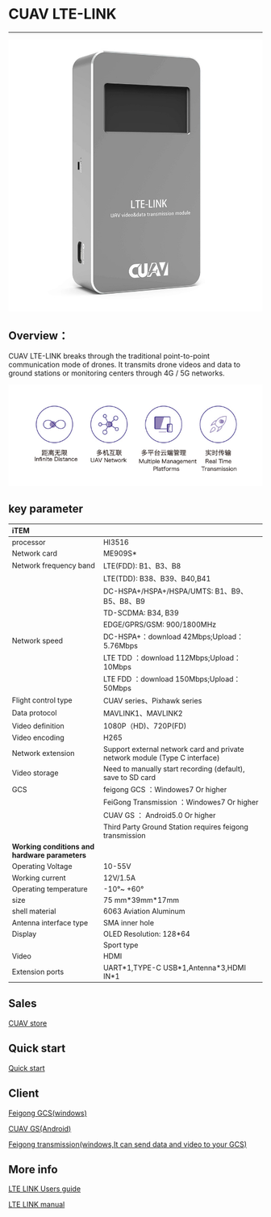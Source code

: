 # CUAV LTE-LINK 
---------------
![LTE LINK SE](../assets/lte-link.jpg)

## Overview：

CUAV LTE-LINK breaks through the traditional point-to-point communication mode of drones. It transmits drone videos and data to ground stations or monitoring centers through 4G / 5G networks.

![functional](../assets/functional.jpg)

## key parameter

|   **iTEM** ||
| :--- | :--- |
| processor| HI3516|
|Network card |ME909S*|
| Network frequency band| LTE\(FDD\): B1、B3、B8 |
|| LTE\(TDD\): B38、B39、B40,B41 |
|| DC-HSPA+/HSPA+/HSPA/UMTS: B1、B9、B5、B8、B9 |
|| TD-SCDMA: B34, B39 |
||EDGE/GPRS/GSM: 900/1800MHz |
| Network speed| DC-HSPA+：download 42Mbps;Upload：5.76Mbps |
|| LTE TDD ：download 112Mbps;Upload：10Mbps |
|| LTE FDD ：download 150Mbps;Upload：50Mbps |
| Flight control type| CUAV series、Pixhawk series |
| Data protocol | MAVLINK1、MAVLINK2 |
| Video definition| 1080P（HD)、720P(FD) |
| Video encoding | H265 |
| Network extension| Support external network card and private network module (Type C interface) |
| Video storage | Need to manually start recording (default), save to SD card|
| GCS | feigong GCS ：Windowes7 Or higher|
||FeiGong Transmission ：Windowes7 Or higher |
|| CUAV GS ： Android5.0 Or higher|
|| Third Party Ground Station requires  feigong transmission |
|**Working conditions and hardware parameters** |
| Operating Voltage | 10-55V |
| Working current| 12V/1.5A  |
| Operating temperature | -10°~ +60° |
| size | 75 mm\*39mm\*17mm |
| shell material | 6063 Aviation Aluminum |
| Antenna interface type | SMA inner hole |
| Display| OLED  Resolution: 128\*64|
|  | Sport type |
| Video| HDMI|
| Extension ports | UART\*1,TYPE-C USB\*1,Antenna\*3,HDMI IN\*1|

## Sales

[CUAV store](https://store.cuav.net/index.php?id_product=96&rewrite=lte-link-telemetry&controller=product)

## Quick start

[Quick start](quick-start-lte-link.md)

## Client

[Feigong GCS(windows)](http://fw.cuav.net/apk/feigong_gcs.exe)

[CUAV GS(Android)](http://fw.cuav.net/apk/CUAV_GS.apk)

[Feigong transmission(windows,It can send data and video to your GCS)](http://fw.cuav.net/apk/FeiGongTransmission.exe)

## More info

[LTE LINK Users guide](http://manual.cuav.net/lte-link-series/LTE-LINK.pdf)

[LTE LINK manual](http://www.cuav.net/article/MjAwMjAwMjA0MjIwMjIwWkRJWQ==)